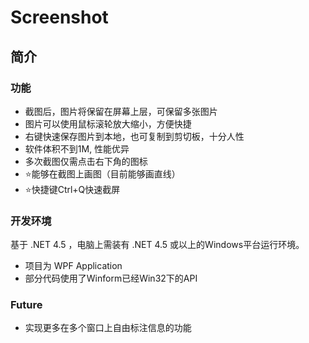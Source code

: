 # Screenshot

## 简介

### 功能

- 截图后，图片将保留在屏幕上层，可保留多张图片
- 图片可以使用鼠标滚轮放大缩小，方便快捷
- 右键快速保存图片到本地，也可复制到剪切板，十分人性
- 软件体积不到1M, 性能优异 
- 多次截图仅需点击右下角的图标
- :star:能够在截图上画图（目前能够画直线）
- :star:快捷键Ctrl+Q快速截屏

### 开发环境

基于 .NET 4.5 ，电脑上需装有 .NET 4.5 或以上的Windows平台运行环境。

- 项目为 WPF Application
- 部分代码使用了Winform已经Win32下的API

### Future

- 实现更多在多个窗口上自由标注信息的功能
